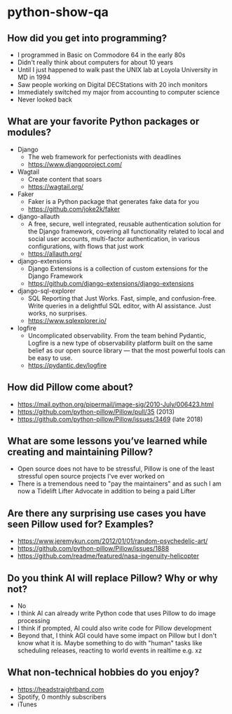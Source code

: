 # python-show-qa

## How did you get into programming?

- I programmed in Basic on Commodore 64 in the early 80s
- Didn't really think about computers for about 10 years
- Until I just happened to walk past the UNIX lab at Loyola University in MD in 1994
- Saw people working on Digital DECStations with 20 inch monitors
- Immediately switched my major from accounting to computer science
- Never looked back

## What are your favorite Python packages or modules?

- Django 
  - The web framework for perfectionists with deadlines
  - https://www.djangoproject.com/
- Wagtail
  - Create content that soars
  - https://wagtail.org/
- Faker
  - Faker is a Python package that generates fake data for you
  - https://github.com/joke2k/faker
- django-allauth
  - A free, secure, well integrated, reusable authentication solution for the Django framework, covering all functionality related to local and social user accounts, multi-factor authentication, in various configurations, with flows that just work
  - https://allauth.org/
- django-extensions
  - Django Extensions is a collection of custom extensions for the Django Framework
  - https://github.com/django-extensions/django-extensions
- django-sql-explorer
  - SQL Reporting that Just Works. Fast, simple, and confusion-free. Write queries in a delightful SQL editor, with AI assistance. Just works, no surprises.
  - https://www.sqlexplorer.io/
- logfire
  - Uncomplicated observability. From the team behind Pydantic, Logfire is a new type of observability platform built on the same belief as our open source library — that the most powerful tools can be easy to use.
  - https://pydantic.dev/logfire

## How did Pillow come about?

- https://mail.python.org/pipermail/image-sig/2010-July/006423.html
- https://github.com/python-pillow/Pillow/pull/35 (2013)
- https://github.com/python-pillow/Pillow/issues/3469 (late 2018)

## What are some lessons you’ve learned while creating and maintaining Pillow?

- Open source does not have to be stressful, Pillow is one of the least stressful open source projects I've ever worked on
- There is a tremendous need to "pay the maintainers" and as such I am now a Tidelift Lifter Advocate in addition to being a paid Lifter

## Are there any surprising use cases you have seen Pillow used for? Examples?

- https://www.jeremykun.com/2012/01/01/random-psychedelic-art/
- https://github.com/python-pillow/Pillow/issues/1888
- https://github.com/readme/featured/nasa-ingenuity-helicopter

## Do you think AI will replace Pillow? Why or why not?

- No
- I think AI can already write Python code that uses Pillow to do image processing
- I think if prompted, AI could also write code for Pillow development
- Beyond that, I think AGI could have some impact on Pillow but I don't know what it is. Maybe something to do with "human" tasks like scheduling releases, reacting to world events in realtime e.g. xz

## What non-technical hobbies do you enjoy?

- https://headstraightband.com
- Spotify, 0 monthly subscribers
- iTunes
